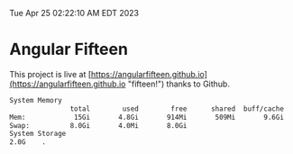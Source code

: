 Tue Apr 25 02:22:10 AM EDT 2023

# Angular Fifteen


This project is live at [https://angularfifteen.github.io](https://angularfifteen.github.io "fifteen!") thanks to Github.

```bash
System Memory
               total        used        free      shared  buff/cache   available
Mem:            15Gi       4.8Gi       914Mi       509Mi       9.6Gi       9.7Gi
Swap:          8.0Gi       4.0Mi       8.0Gi
System Storage
2.0G	.
```
